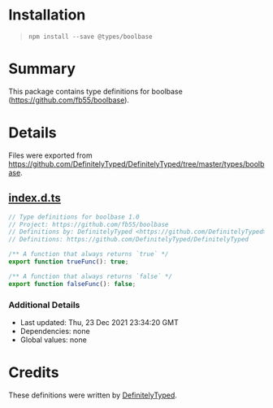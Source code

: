 # Installation
> `npm install --save @types/boolbase`

# Summary
This package contains type definitions for boolbase (https://github.com/fb55/boolbase).

# Details
Files were exported from https://github.com/DefinitelyTyped/DefinitelyTyped/tree/master/types/boolbase.
## [index.d.ts](https://github.com/DefinitelyTyped/DefinitelyTyped/tree/master/types/boolbase/index.d.ts)
````ts
// Type definitions for boolbase 1.0
// Project: https://github.com/fb55/boolbase
// Definitions by: DefinitelyTyped <https://github.com/DefinitelyTyped>
// Definitions: https://github.com/DefinitelyTyped/DefinitelyTyped

/** A function that always returns `true` */
export function trueFunc(): true;

/** A function that always returns `false` */
export function falseFunc(): false;

````

### Additional Details
 * Last updated: Thu, 23 Dec 2021 23:34:20 GMT
 * Dependencies: none
 * Global values: none

# Credits
These definitions were written by [DefinitelyTyped](https://github.com/DefinitelyTyped).
